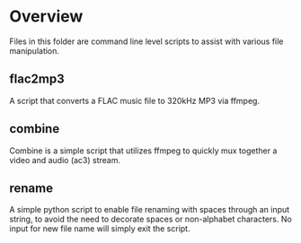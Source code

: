 # Overview
Files in this folder are command line level scripts to assist with various file manipulation.

## flac2mp3
A script that converts a FLAC music file to 320kHz MP3 via ffmpeg.

## combine
Combine is a simple script that utilizes ffmpeg to quickly mux together a video and audio (ac3) stream.

## rename
A simple python script to enable file renaming with spaces through an input string, to avoid the need to decorate spaces or non-alphabet characters.  No input for new file name will simply exit the script.
